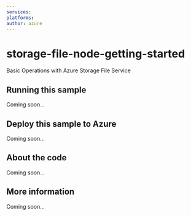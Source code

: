 ```yaml
---
services:
platforms:
author: azure
---
```


# storage-file-node-getting-started
Basic Operations with Azure Storage File Service
## Running this sample
Coming soon...
## Deploy this sample to Azure
Coming soon...
## About the code
Coming soon...
## More information
Coming soon...